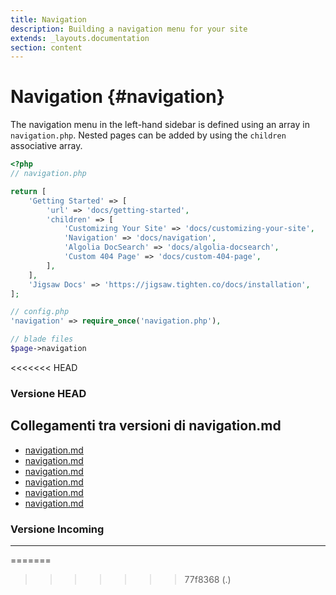 ```yaml
---
title: Navigation
description: Building a navigation menu for your site
extends: _layouts.documentation
section: content
---
```


# Navigation {#navigation}

The navigation menu in the left-hand sidebar is defined using an array in `navigation.php`. Nested pages can be added by using the `children` associative array.

```php
<?php
// navigation.php

return [
    'Getting Started' => [
        'url' => 'docs/getting-started',
        'children' => [
            'Customizing Your Site' => 'docs/customizing-your-site',
            'Navigation' => 'docs/navigation',
            'Algolia DocSearch' => 'docs/algolia-docsearch',
            'Custom 404 Page' => 'docs/custom-404-page',
        ],
    ],
    'Jigsaw Docs' => 'https://jigsaw.tighten.co/docs/installation',
];

// config.php
'navigation' => require_once('navigation.php'),

// blade files
$page->navigation
```
<<<<<<< HEAD
### Versione HEAD


## Collegamenti tra versioni di navigation.md
* [navigation.md](../../../Gdpr/docs/navigation.md)
* [navigation.md](../../../Xot/docs/navigation.md)
* [navigation.md](../../../UI/docs/navigation.md)
* [navigation.md](../../../Cms/docs/blocks/navigation.md)
* [navigation.md](../../../Cms/docs/navigation.md)
* [navigation.md](../../../Cms/docs/components/navigation.md)


### Versione Incoming


---

=======
>>>>>>> 77f8368 (.)
